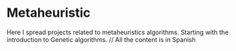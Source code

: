 # Metaheuristic
Here I spread projects related to metaheuristics algorithms. Starting with the introduction to Genetic algorithms. //
All the content is in Spanish
